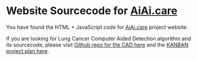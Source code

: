 # Website Sourcecode for [AiAi.care](https://AiAi.care/) 

You have found the HTML + JavaScript code for [AiAi.care](https://AiAi.care/) project website. 

If you are looking for Lung Cancer Computer Aided Detection algorithm and its sourcecode, please visit [Github repo for the CAD here](https://github.com/AiAiHealthcare/ProjectAiAi) and the [KANBAN project plan here](https://github.com/AiAiHealthcare/ProjectAiAi/projects/1?fullscreen=true).



